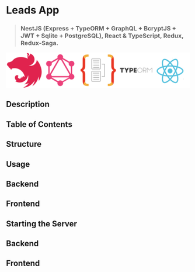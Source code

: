 # Leads App

> ### NestJS (Express + TypeORM + GraphQL + BcryptJS + JWT + Sqlite + PostgreSQL), React & TypeScript, Redux, Redux-Saga.

<img src="assets-proj/fullstack-project-logo.png" alt="FullStack TypeScript">

## Description

## Table of Contents

## Structure

## Usage
## Backend

## Frontend

## Starting the Server
## Backend

## Frontend